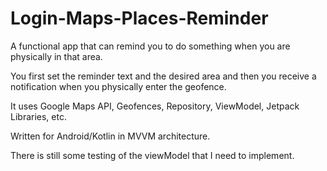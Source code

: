 # Login-Maps-Places-Reminder
A functional app that can remind you to do something when you are physically in that area.  

You first set the reminder text and the desired area and then you receive a notification when you physically enter the geofence.  

It uses Google Maps API, Geofences, Repository, ViewModel, Jetpack Libraries, etc.  

Written for Android/Kotlin in MVVM architecture.  

There is still some testing of the viewModel that I need to implement.  


